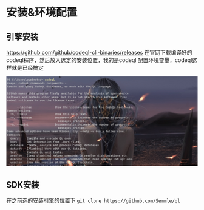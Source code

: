 # 安装&环境配置
## 引擎安装
https://github.com/github/codeql-cli-binaries/releases
在官网下载编译好的codeql程序，然后放入选定的安装位置，我的是codeql
配置环境变量，codeql这样就是已经搞定

![](attachments/Pasted%20image%2020230307204307.png)

## SDK安装
在之前选的安装引擎的位置下
`git clone https://github.com/Semmle/ql`


